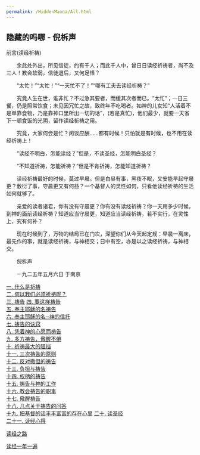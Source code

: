 ```yaml
---
permalink: /HiddenManna/All.html
---
```

<h2>隐藏的吗哪 - 倪柝声</h2>

前言(读经祈祷)

　　余此处外出，所见信徒，约有千人；而此千人中，曾日日读经祈祷者，尚不及三人！教会软弱，信徒退后，又何足怪？

　　“太忙！”“太忙！”“一天忙不了！”“哪有工夫去读经祈祷？”

　　究竟人生在世，谁非忙？不过急其要者，而缓其次者而已。“太忙”；一日三餐，仍是照常饮食；未见因冗忙之故，致终年不吃喝者。如神的儿女知“人活着不是单靠食物，乃是靠神口里所出一切的话”，(若是真忙)，他们最少，就要一天省下一顿食饭的光阴，留作读经祈祷之用。

　　究竟，大家何尝是忙？闲谈应酬……都有时候！只怕就是有时候，也不用在读经祈祷上！

　　“读经不明白，怎能读经？”但是，不读圣经，怎能明白圣经？

　　“不知道祈祷，怎能祈祷？”但是不肯祈祷，怎能知道祈祷？

　　读经祈祷最好的时候，莫过早晨。但是白昼有事，黑夜不眠，又安能早起守晨更？敷衍了事，守晨更又有何益？一个基督人的灵性如何，只看他读经祈祷的生活如何就够了。

　　亲爱的读者诸君，你有没有守晨更？你有没有读经祈祷？你一天用多少时候，到神的面前读经祈祷？知道应当守晨更，知道应当读经祈祷，若不实行，在灵性上，究有何补？

　　现在时候到了，万物的结局已在门次，深望你们从今天起定规：早晨一离床，最先作的事，就是读经祈祷，与神相交；日中有空，亦是以之读经祈祷，与神相交。

　　倪柝声

　　一九二五年五月六日 于南京
  
[一. 什么是祈祷](WhatArePrayers.html)  
[二. 何以我们必须祈祷呢？](WhyPrayers.html)  
[三. 祷告](Prayers.html) 
[四. 要这样祷告](PrayLikeThis.html)  
[五. 奉主耶稣的名祷告](PrayInJesusName.html)  
[六. 奉主耶稣的名─神的信托](InJesusName-GodsTrust.html)  
[七. 祷告的诀窍](KeysToPrayers.html)  
[八. 凭着神的心愿而祷告](PrayByGodsWill.html)  
[九. 多方祷告，儆醒不倦](PrayCeaselessly.html)  
[十. 祈祷最大的阻挡](BiggestObstacles.html)  
[十一. 三次祷告的原则](RuleOfThreePrayers.html)  
[十二. 反对撒但的祷告](PrayAgainstSatan.html)  
[十三. 负担与祷告](BurdensAndPrayers.html)  
[十四. 权柄的祷告](RightOfPrayers.html)  
[十五. 祷告与神的工作](PrayersAndGodsWork.html)  
[十六. 教会祷告的职事](CongregationalPrayers.html)  
[十七. 儆醒祷告](BeAlertAndPray.html)  
[十八. 几点关于祷告的问答](QandA.html)  
[十九. 把基督的话丰丰富富的存在心里](StoreGodsWordsRichly.html) 
[二十. 读圣经](BibleReading.html)  
[二十一. 读经心得](BibleReadingAttainment.html)

[读经之路](WayOfBibleReading.html)

[读经一年一遍](WatchmanNee/OneYearBibleReadingPlan.html)
